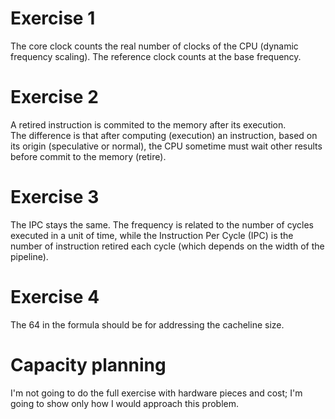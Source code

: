 # Exercise 1
The core clock counts the real number of clocks of the CPU (dynamic frequency 
scaling). The reference clock counts at the base frequency.   

# Exercise 2
A retired instruction is commited to the memory after its execution.  
The difference is that after computing (execution) an instruction, based on
its origin (speculative or normal), the CPU sometime must wait other results
before commit to the memory (retire).  

# Exercise 3
The IPC stays the same. The frequency is related to the number of cycles executed
in a unit of time, while the Instruction Per Cycle (IPC) is the number of 
instruction retired each cycle (which depends on the width of the pipeline).  

# Exercise 4
The 64 in the formula should be for addressing the cacheline size.

# Capacity planning
I'm not going to do the full exercise with hardware pieces and cost; I'm going
to show only how I would approach this problem.  

